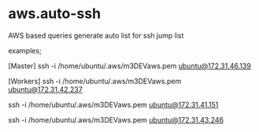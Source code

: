 # aws.auto-ssh
AWS based queries generate auto list for ssh jump list

examples;

[Master]
ssh -i /home/ubuntu/.aws/m3DEVaws.pem ubuntu@172.31.46.139

[Workers]
ssh -i /home/ubuntu/.aws/m3DEVaws.pem ubuntu@172.31.42.237

ssh -i /home/ubuntu/.aws/m3DEVaws.pem ubuntu@172.31.41.151

ssh -i /home/ubuntu/.aws/m3DEVaws.pem ubuntu@172.31.43.246
